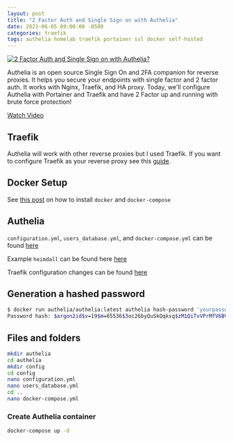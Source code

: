 ```yaml
---
layout: post
title: "2 Factor Auth and Single Sign on with Authelia"
date: 2021-06-05 09:00:00 -0500
categories: traefik
tags: authelia homelab traefik portainer ssl docker self-hosted
---
```


[![2 Factor Auth and Single Sign on with Authelia?](https://img.youtube.com/vi/u6H-Qwf4nZA/0.jpg)](https://www.youtube.com/watch?v=u6H-Qwf4nZA "2 Factor Auth and Single Sign on with Authelia?")

Authelia is an open source Single Sign On and 2FA companion for reverse proxies.  It helps you secure your endpoints with single factor and 2 factor auth.  It works with Nginx, Traefik, and HA proxy.  Today, we'll configure Authelia with Portainer and Traefik and have 2 Factor up and running with brute force protection!

[Watch Video](https://www.youtube.com/watch?v=u6H-Qwf4nZA)

## Traefik

Authelia will work with other reverse proxies but I used Traefik.  If you want to configure Traefik as your reverse proxy see this [guide](https://techno-tim.github.io/posts/traefik-portainer-ssl/).

## Docker Setup

See [this post](https://techno-tim.github.io/posts/docker-compose-install/) on how to install `docker` and `docker-compose`

## Authelia

`configuration.yml`,  `users_database.yml`, and `docker-compose.yml` can be found [here](https://github.com/techno-tim/techno-tim.github.io/tree/master/reference_files/authelia-traefik/authelia)

Example `heimdall` can be found here [here](https://github.com/techno-tim/techno-tim.github.io/tree/master/reference_files/authelia-traefik/heimdall) 

Traefik configuration changes can be found  [here](https://github.com/techno-tim/techno-tim.github.io/tree/master/reference_files/authelia-traefik/traefik) 

## Generation a hashed password

```bash
$ docker run authelia/authelia:latest authelia hash-password 'yourpassword'
Password hash: $argon2id$v=19$m=65536$3oc26byQuSkQqksq$zM1QiTvVPrMfV6BVLs2t4gM+af5IN7euO0VB6+Q8ZFs
```

## Files and folders

```bash
mkdir authelia
cd authelia
mkdir config
cd config
nano configuration.yml
nano users_database.yml
cd ..
nano docker-compose.yml
```

### Create Authelia container

```bash
docker-compose up -d
```

